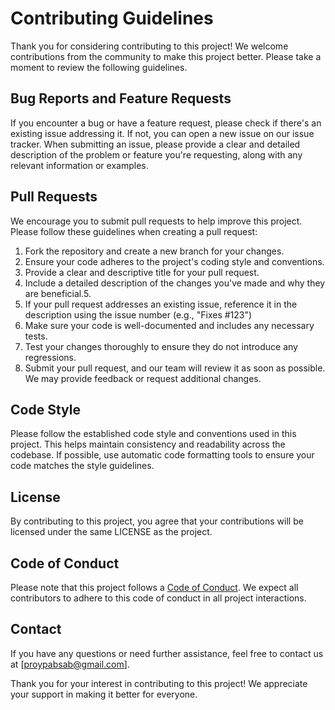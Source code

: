 # Contributing Guidelines
Thank you for considering contributing to this project! We welcome contributions from the community to make this project better. Please take a moment to review the following guidelines.

## Bug Reports and Feature Requests
If you encounter a bug or have a feature request, please check if there's an existing issue addressing it. If not, you can open a new issue on our issue tracker. When submitting an issue, please provide a clear and detailed description of the problem or feature you're requesting, along with any relevant information or examples.

## Pull Requests
We encourage you to submit pull requests to help improve this project. Please follow these guidelines when creating a pull request:

1. Fork the repository and create a new branch for your changes.
2. Ensure your code adheres to the project's coding style and conventions.
3. Provide a clear and descriptive title for your pull request.
4. Include a detailed description of the changes you've made and why they are beneficial.5.
5. If your pull request addresses an existing issue, reference it in the description using the issue number (e.g., "Fixes #123")
6. Make sure your code is well-documented and includes any necessary tests.
7. Test your changes thoroughly to ensure they do not introduce any regressions.
8. Submit your pull request, and our team will review it as soon as possible. We may provide feedback or request additional changes.

## Code Style
Please follow the established code style and conventions used in this project. This helps maintain consistency and readability across the codebase. If possible, use automatic code formatting tools to ensure your code matches the style guidelines.

## License
By contributing to this project, you agree that your contributions will be licensed under the same LICENSE as the project.

## Code of Conduct
Please note that this project follows a [Code of Conduct](https://github.com/Spritan/AQIPython/blob/main/CodeofConduct.md). We expect all contributors to adhere to this code of conduct in all project interactions.

## Contact
If you have any questions or need further assistance, feel free to contact us at [proypabsab@gmail.com].

Thank you for your interest in contributing to this project! We appreciate your support in making it better for everyone.
